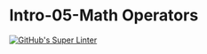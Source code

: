 # Intro-05-Math Operators
[![GitHub's Super Linter](https://github.com/ICS4U-Programming-AidanH/Intro-05-Math-Operators/workflows/GitHub's%20Super%20Linter/badge.svg)](https://github.com/ICS4U-Programming-AidanH/Intro-05-Math-Operators/actions)
